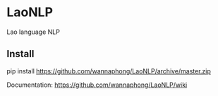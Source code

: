 # LaoNLP
Lao language NLP

## Install

pip install https://github.com/wannaphong/LaoNLP/archive/master.zip

Documentation: https://github.com/wannaphong/LaoNLP/wiki
